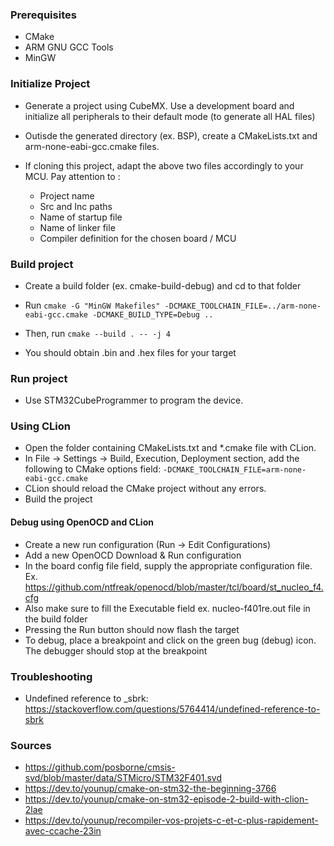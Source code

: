 ### Prerequisites

- CMake
- ARM GNU GCC Tools
- MinGW

### Initialize Project

- Generate a project using CubeMX. Use a development board and initialize all peripherals to their default mode (to generate all HAL files)

- Outisde the generated directory (ex. BSP), create a CMakeLists.txt and arm-none-eabi-gcc.cmake files.

- If cloning this project, adapt the above two files accordingly to your MCU. Pay attention to :
    - Project name
    - Src and Inc paths
    - Name of startup file
    - Name of linker file
    - Compiler definition for the chosen board / MCU

### Build project

- Create a build folder (ex. cmake-build-debug) and cd to that folder

- Run `cmake -G "MinGW Makefiles" -DCMAKE_TOOLCHAIN_FILE=../arm-none-eabi-gcc.cmake -DCMAKE_BUILD_TYPE=Debug ..`

- Then, run `cmake --build . -- -j 4`

- You should obtain .bin and .hex files for your target

### Run project

- Use STM32CubeProgrammer to program the device.

### Using CLion

- Open the folder containing CMakeLists.txt and *.cmake file with CLion.
- In File -> Settings -> Build, Execution, Deployment section, add the following to CMake options field: `-DCMAKE_TOOLCHAIN_FILE=arm-none-eabi-gcc.cmake`
- CLion should reload the CMake project without any errors.
- Build the project

#### Debug using OpenOCD and CLion

- Create a new run configuration (Run -> Edit Configurations)
- Add a new OpenOCD Download & Run configuration
- In the board config file field, supply the appropriate configuration file. Ex. https://github.com/ntfreak/openocd/blob/master/tcl/board/st_nucleo_f4.cfg
- Also make sure to fill the Executable field ex. nucleo-f401re.out file in the build folder
- Pressing the Run button should now flash the target
- To debug, place a breakpoint and click on the green bug (debug) icon. The debugger should stop at the breakpoint

### Troubleshooting

- Undefined reference to _sbrk: https://stackoverflow.com/questions/5764414/undefined-reference-to-sbrk

### Sources

- https://github.com/posborne/cmsis-svd/blob/master/data/STMicro/STM32F401.svd
- https://dev.to/younup/cmake-on-stm32-the-beginning-3766
- https://dev.to/younup/cmake-on-stm32-episode-2-build-with-clion-2lae
- https://dev.to/younup/recompiler-vos-projets-c-et-c-plus-rapidement-avec-ccache-23in